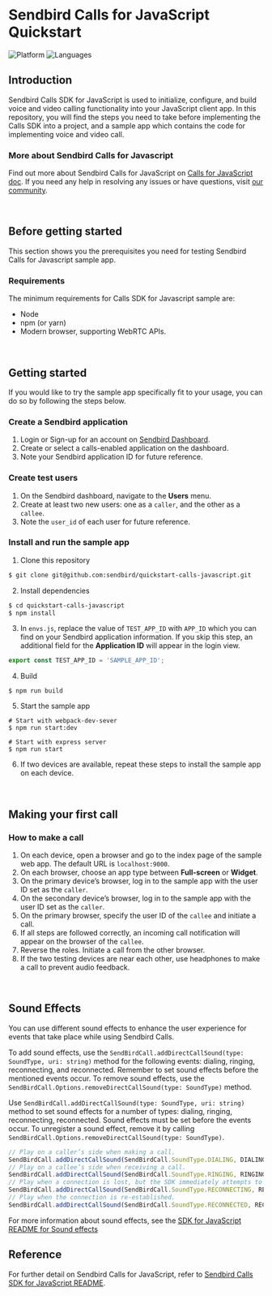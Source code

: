 # Sendbird Calls for JavaScript Quickstart

![Platform](https://img.shields.io/badge/platform-JAVASCRIPT-orange.svg)
![Languages](https://img.shields.io/badge/language-JAVASCRIPT-orange.svg)

## Introduction

Sendbird Calls SDK for JavaScript is used to initialize, configure, and build voice and video calling functionality into your JavaScript client app. In this repository, you will find the steps you need to take before implementing the Calls SDK into a project, and a sample app which contains the code for implementing voice and video call. 

### More about Sendbird Calls for Javascript

Find out more about Sendbird Calls for JavaScript on [Calls for JavaScript doc](https://sendbird.com/docs/calls/v1/javascript/getting-started/about-calls-sdk). If you need any help in resolving any issues or have questions, visit [our community](https://community.sendbird.com).

<br />

## Before getting started

This section shows you the prerequisites you need for testing Sendbird Calls for Javascript sample app.

### Requirements

The minimum requirements for Calls SDK for Javascript sample are: 

- Node
- npm (or yarn)
- Modern browser, supporting WebRTC APIs.

<br />

## Getting started

If you would like to try the sample app specifically fit to your usage, you can do so by following the steps below. 

### Create a Sendbird application

1. Login or Sign-up for an account on [Sendbird Dashboard](https://dashboard.sendbird.com).
2. Create or select a calls-enabled application on the dashboard.
3. Note your Sendbird application ID for future reference.

### Create test users

1. On the Sendbird dashboard, navigate to the **Users** menu.
2. Create at least two new users: one as a `caller`, and the other as a `callee`.
3. Note the `user_id` of each user for future reference.

### Install and run the sample app

1. Clone this repository 
```bash
$ git clone git@github.com:sendbird/quickstart-calls-javascript.git
```
2. Install dependencies
```bash
$ cd quickstart-calls-javascript
$ npm install
```
3. In `envs.js`, replace the value of `TEST_APP_ID` with `APP_ID` which you can find on your Sendbird application information. If you skip this step, an additional field for the **Application ID** will appear in the login view.
```javascript
export const TEST_APP_ID = 'SAMPLE_APP_ID';
```
4. Build
```shell script
$ npm run build
```
5. Start the sample app
```shell script
# Start with webpack-dev-sever
$ npm run start:dev

# Start with express server
$ npm run start
```
6. If two devices are available, repeat these steps to install the sample app on each device.

<br />

## Making your first call

### How to make a call

1. On each device, open a browser and go to the index page of the sample web app. The default URL is `localhost:9000`.
2. On each browser, choose an app type between **Full-screen** or **Widget**.
3. On the primary device’s browser, log in to the sample app with the user ID set as the `caller`.
4. On the secondary device’s browser, log in to the sample app with the user ID set as the `caller`.
5. On the primary browser, specify the user ID of the `callee` and initiate a call.
6. If all steps are followed correctly, an incoming call notification will appear on the browser of the `callee`.
7. Reverse the roles. Initiate a call from the other browser.
8. If the two testing devices are near each other, use headphones to make a call to prevent audio feedback.

<br />

## Sound Effects
You can use different sound effects to enhance the user experience for events that take place while using Sendbird Calls. 

To add sound effects, use the `SendBirdCall.addDirectCallSound(type: SoundType, uri: string)` method for the following events: dialing, ringing, reconnecting, and reconnected. Remember to set sound effects before the mentioned events occur. To remove sound effects, use the `SendBirdCall.Options.removeDirectCallSound(type: SoundType)` method.

Use `SendBirdCall.addDirectCallSound(type: SoundType, uri: string)` method to set sound effects for a number of types: dialing, ringing, reconnecting, reconnected. Sound effects must be set before the events occur. To unregister a sound effect, remove it by calling `SendBirdCall.Options.removeDirectCallSound(type: SoundType)`.

```javascript
// Play on a caller’s side when making a call.
SendBirdCall.addDirectCallSound(SendBirdCall.SoundType.DIALING, DIALING_SOUND_URL);
// Play on a callee’s side when receiving a call.
SendBirdCall.addDirectCallSound(SendBirdCall.SoundType.RINGING, RINGING_SOUND_URL);
// Play when a connection is lost, but the SDK immediately attempts to reconnect.
SendBirdCall.addDirectCallSound(SendBirdCall.SoundType.RECONNECTING, RECONNECTING_SOUND_URL);
// Play when the connection is re-established.
SendBirdCall.addDirectCallSound(SendBirdCall.SoundType.RECONNECTED, RECONNECTED_SOUND_URL);
```
For more information about sound effects, see the [SDK for JavaScript README for Sound effects](https://github.com/sendbird/sendbird-calls-javascript#sound-effect)


## Reference

For further detail on Sendbird Calls for JavaScript, refer to [Sendbird Calls SDK for JavaScript README](https://github.com/sendbird/sendbird-calls-javascript/blob/master/README.md).
